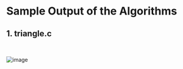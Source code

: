 <h1>Sample Output of the Algorithms</h1>

<h2>1. triangle.c</h2><br>

![image](https://github.com/user-attachments/assets/085e9da2-b74e-4afa-92b5-df34551986d8)
